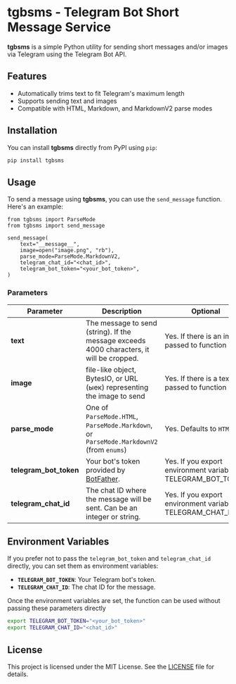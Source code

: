 # tgbsms - Telegram Bot Short Message Service

**tgbsms** is a simple Python utility for sending short messages and/or images via Telegram using the Telegram Bot API.

## Features

- Automatically trims text to fit Telegram's maximum length
- Supports sending text and images
- Compatible with HTML, Markdown, and MarkdownV2 parse modes

## Installation

You can install **tgbsms** directly from PyPI using `pip`:

```bash
pip install tgbsms
```

## Usage

To send a message using **tgbsms**, you can use the `send_message` function. Here's an example:

```python3
from tgbsms import ParseMode
from tgbsms import send_message

send_message(
    text="__message__",
    image=open("image.png", "rb"),
    parse_mode=ParseMode.MarkdownV2,
    telegram_chat_id="<chat_id>",
    telegram_bot_token="<your_bot_token>",
)
```

### Parameters

| Parameter              | Description                                                                               | Optional                                                   |
| ---------------------- | ----------------------------------------------------------------------------------------- | ---------------------------------------------------------- |
| **text**               | The message to send (string). If the message exceeds 4000 characters, it will be cropped. | Yes. If there is an image passed to function               |
| **image**              | file-like object, BytesIO, or URL (ыек) representing the image to send                    | Yes. If there is a text passed to function                 |
| **parse_mode**         | One of `ParseMode.HTML`, `ParseMode.Markdown`, or `ParseMode.MarkdownV2` (from `enums`)   | Yes. Defaults to `HTML`                                    |
| **telegram_bot_token** | Your bot's token provided by [BotFather](https://t.me/BotFather).                         | Yes. If you export environment variable TELEGRAM_BOT_TOKEN |
| **telegram_chat_id**   | The chat ID where the message will be sent. Can be an integer or string.                  | Yes. If you export environment variable TELEGRAM_CHAT_ID   |

## Environment Variables

If you prefer not to pass the `telegram_bot_token` and `telegram_chat_id` directly, you can set them as environment variables:

- **`TELEGRAM_BOT_TOKEN`**: Your Telegram bot's token.
- **`TELEGRAM_CHAT_ID`**: The chat ID for the message.

Once the environment variables are set, the function can be used without passing these parameters directly

```bash
export TELEGRAM_BOT_TOKEN="<your_bot_token>"
export TELEGRAM_CHAT_ID="<chat_id>"
```

## License

This project is licensed under the MIT License. See the [LICENSE](https://github.com/hntirgeam/tgbsms/blob/master/LICENSE) file for details.
